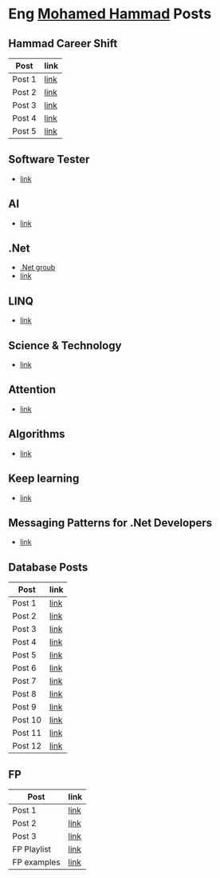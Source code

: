 # Eng [Mohamed Hammad](https://www.linkedin.com/in/mohamed-hammad-a720a622/) Posts

## Hammad Career Shift
Post | link
--- | ---
Post 1 | [link](https://www.facebook.com/mohamed.hamedhammad/posts/5334372769968563)
Post 2 | [link](https://www.facebook.com/mohamed.hamedhammad/posts/5334374669968373)
Post 3 | [link](https://www.facebook.com/mohamed.hamedhammad/posts/5334376326634874)
Post 4 | [link](https://www.facebook.com/mohamed.hamedhammad/posts/5334378616634645)
Post 5 | [link](https://www.facebook.com/mohamed.hamedhammad/posts/5334380406634466)

## Software Tester
- [link](https://www.facebook.com/mohamed.hamedhammad/posts/5334246833314490)

## AI
- [link](https://facebook.com/story.php?story_fbid=5360290700710103&id=100001876777351)

## .Net
- [.Net groub](https://facebook.com/story.php?story_fbid=5251717044900803&id=100001876777351)
- [link](https://facebook.com/story.php?story_fbid=5345089308896909&id=100001876777351)

## LINQ
- [link](https://facebook.com/story.php?story_fbid=5343539002385273&id=100001876777351)

## Science & Technology
- [link](https://facebook.com/story.php?story_fbid=5340348566037650&id=100001876777351)

## Attention
- [link](https://facebook.com/story.php?story_fbid=5316351721770668&id=100001876777351)

## Algorithms
- [link](https://facebook.com/story.php?story_fbid=5228129937259514&id=100001876777351)

## Keep learning
- [link](https://facebook.com/story.php?story_fbid=5218792461526595&id=100001876777351)

## Messaging Patterns for .Net Developers
- [link](https://facebook.com/story.php?story_fbid=5206858189386689&id=100001876777351)

## Database Posts
Post | link
--- | ---
Post 1 | [link](https://facebook.com/story.php?story_fbid=5378398305566009&id=100001876777351)
Post 2 | [link](https://facebook.com/story.php?story_fbid=5310805062325334&id=100001876777351)
Post 3 | [link](https://facebook.com/story.php?story_fbid=5374657215940118&id=100001876777351)
Post 4 | [link](https://facebook.com/story.php?story_fbid=5354765504595956&id=100001876777351)
Post 5 | [link](https://facebook.com/story.php?story_fbid=5353142174758289&id=100001876777351)
Post 6 | [link](https://facebook.com/story.php?story_fbid=5324774920928348&id=100001876777351)
Post 7 | [link](https://facebook.com/story.php?story_fbid=5324640080941832&id=100001876777351)
Post 8 | [link](https://facebook.com/story.php?story_fbid=5319732294765944&id=100001876777351)
Post 9 | [link](https://facebook.com/story.php?story_fbid=5214010425338132&id=100001876777351)
Post 10 | [link](https:/facebook.com/story.php?story_fbid=5202187806520394&id=100001876777351)
Post 11 | [link](https:/facebook.com/story.php?story_fbid=5149831361756039&id=100001876777351)
Post 12 | [link](https://www.facebook.com/100001876777351/posts/5384147174991122/)

## FP
Post | link
--- | ---
Post 1 | [link](https://facebook.com/story.php?story_fbid=5289265864479254&id=100001876777351)
Post 2 | [link](https://facebook.com/story.php?story_fbid=5281246405281200&id=100001876777351)
Post 3 | [link](https://facebook.com/story.php?story_fbid=5157997727606069&id=100001876777351)
FP Playlist | [link](https://www.youtube.com/watch?v=9bW8dp1M1Ac&list=PLpbZuj8hP-I6F-Zj1Ay8nQ1rMnmFnlK2f)
FP examples | [link](https://github.com/mohamedSabry0/functional_programming_examples)




